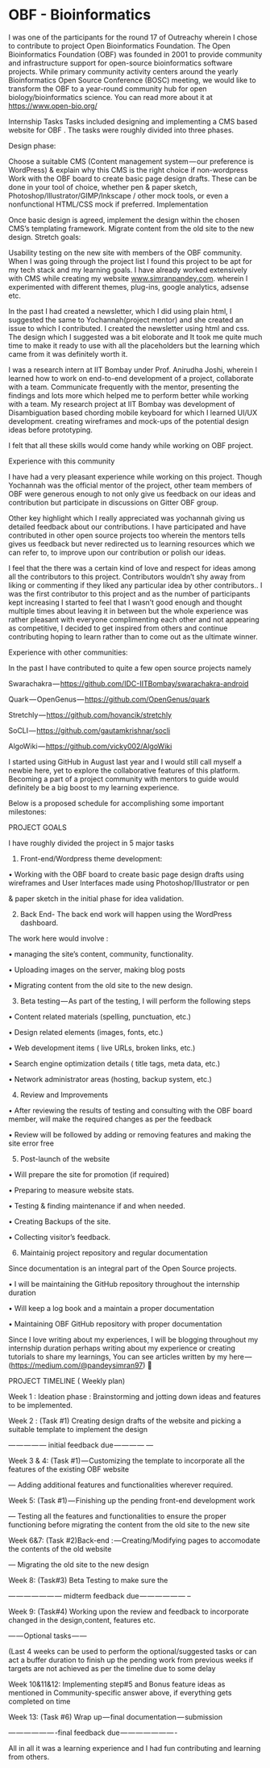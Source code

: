 # OBF - Bioinformatics

I was one of the participants for the round 17 of Outreachy wherein I chose to contribute to project Open Bioinformatics Foundation. The Open Bioinformatics Foundation (OBF) was founded in 2001 to provide community and infrastructure support for open-source bioinformatics software projects. While primary community activity centers around the yearly Bioinformatics Open Source Conference (BOSC) meeting, we would like to transform the OBF to a year-round community hub for open biology/bioinformatics science. You can read more about it at https://www.open-bio.org/

Internship Tasks
Tasks included designing and implementing a CMS based website for OBF . The tasks were roughly divided into three phases.

Design phase:

Choose a suitable CMS (Content management system — our preference is WordPress) & explain why this CMS is the right choice if non-wordpress
Work with the OBF board to create basic page design drafts. These can be done in your tool of choice, whether pen & paper sketch, Photoshop/Illustrator/GIMP/Inkscape / other mock tools, or even a nonfunctional HTML/CSS mock if preferred.
Implementation

Once basic design is agreed, implement the design within the chosen CMS’s templating framework.
Migrate content from the old site to the new design.
Stretch goals:

Usability testing on the new site with members of the OBF community.
When I was going through the project list I found this project to be apt for my tech stack and my learning goals. I have already worked extensively with CMS while creating my website www.simranpandey.com. wherein I experimented with different themes, plug-ins, google analytics, adsense etc.

In the past I had created a newsletter, which I did using plain html, I suggested the same to Yochannah(project mentor) and she created an issue to which I contributed. I created the newsletter using html and css. The design which I suggested was a bit eloborate and It took me quite much time to make it ready to use with all the placeholders but the learning which came from it was definitely worth it.

I was a research intern at IIT Bombay under Prof. Anirudha Joshi, wherein I learned how to work on end-to-end development of a project, collaborate with a team. Communicate frequently with the mentor, presenting the findings and lots more which helped me to perform better while working with a team. My research project at IIT Bombay was development of Disambiguation based chording mobile keyboard for which I learned UI/UX development. creating wireframes and mock-ups of the potential design ideas before prototyping.

I felt that all these skills would come handy while working on OBF project.

Experience with this community

I have had a very pleasant experience while working on this project. Though Yochannah was the official mentor of the project, other team members of OBF were generous enough to not only give us feedback on our ideas and contribution but participate in discussions on Gitter OBF group.

Other key highlight which I really appreciated was yochannah giving us detailed feedback about our contributions. I have participated and have contributed in other open source projects too wherein the mentors tells gives us feedback but never redirected us to learning resources which we can refer to, to improve upon our contribution or polish our ideas.

I feel that the there was a certain kind of love and respect for ideas among all the contributors to this project. Contributors wouldn’t shy away from liking or commenting if they liked any particular idea by other contributors.. I was the first contributor to this project and as the number of participants kept increasing I started to feel that I wasn’t good enough and thought multiple times about leaving it in between but the whole experience was rather pleasant with everyone complimenting each other and not appearing as competitive, I decided to get inspired from others and continue contributing hoping to learn rather than to come out as the ultimate winner.

Experience with other communities:

In the past I have contributed to quite a few open source projects namely

Swarachakra — https://github.com/IDC-IITBombay/swarachakra-android

Quark — OpenGenus — https://github.com/OpenGenus/quark

Stretchly — https://github.com/hovancik/stretchly

SoCLI — https://github.com/gautamkrishnar/socli

AlgoWiki — https://github.com/vicky002/AlgoWiki

I started using GitHub in August last year and I would still call myself a newbie here, yet to explore the collaborative features of this platform. Becoming a part of a project community with mentors to guide would definitely be a big boost to my learning experience.

Below is a proposed schedule for accomplishing some important milestones:

PROJECT GOALS

I have roughly divided the project in 5 major tasks

1. Front-end/Wordpress theme development:

• Working with the OBF board to create basic page design drafts using wireframes and User Interfaces made using Photoshop/Illustrator or pen

& paper sketch in the initial phase for idea validation.

2. Back End- The back end work will happen using the WordPress dashboard.

The work here would involve :

• managing the site’s content, community, functionality.

• Uploading images on the server, making blog posts

• Migrating content from the old site to the new design.

3. Beta testing — As part of the testing, I will perform the following steps

• Content related materials (spelling, punctuation, etc.)

• Design related elements (images, fonts, etc.)

• Web development items ( live URLs, broken links, etc.)

• Search engine optimization details ( title tags, meta data, etc.)

• Network administrator areas (hosting, backup system, etc.)

4. Review and Improvements

• After reviewing the results of testing and consulting with the OBF board member, will make the required changes as per the feedback

• Review will be followed by adding or removing features and making the site error free

5. Post-launch of the website

• Will prepare the site for promotion (if required)

• Preparing to measure website stats.

• Testing & finding maintenance if and when needed.

• Creating Backups of the site.

• Collecting visitor’s feedback.

6. Maintainig project repository and regular documentation

Since documentation is an integral part of the Open Source projects.

• I will be maintaining the GitHub repository throughout the internship duration

• Will keep a log book and a maintain a proper documentation

• Maintaining OBF GitHub repository with proper documentation

Since I love writing about my experiences, I will be blogging throughout my internship duration perhaps writing about my experience or creating tutorials to share my learnings, You can see articles written by my here — (https://medium.com/@pandeysimran97) 🙂

PROJECT TIMELINE ( Weekly plan)

Week 1 : Ideation phase : Brainstorming and jotting down ideas and features to be implemented.

Week 2 : (Task #1) Creating design drafts of the website and picking a suitable template to implement the design

— — — — — initial feedback due — — — — —

Week 3 & 4: (Task #1) — Customizing the template to incorporate all the features of the existing OBF website

— Adding additional features and functionalities wherever required.

Week 5: (Task #1) — Finishing up the pending front-end development work

— Testing all the features and functionalities to ensure the proper functioning before migrating the content from the old site to the new site

Week 6&7: (Task #2)Back-end : — Creating/Modifying pages to accomodate the contents of the old website

— Migrating the old site to the new design

Week 8: (Task#3) Beta Testing to make sure the

— — — — — — — midterm feedback due — — — — — — –

Week 9: (Task#4) Working upon the review and feedback to incorporate changed in the design,content, features etc.

— — Optional tasks — —

(Last 4 weeks can be used to perform the optional/suggested tasks or can act a buffer duration to finish up the pending work from previous weeks if targets are not achieved as per the timeline due to some delay

Week 10&11&12: Implementing step#5 and Bonus feature ideas as mentioned in Community-specific answer above, if everything gets completed on time

Week 13: (Task #6) Wrap up — final documentation — submission

— — — — — — -final feedback due — — — — — — — -

All in all it was a learning experience and I had fun contributing and learning from others.
